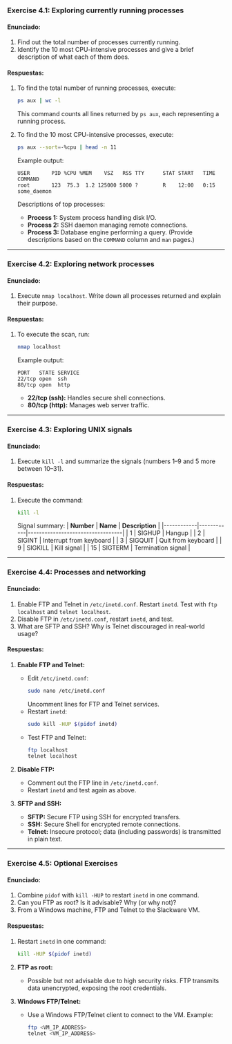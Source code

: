 ### **Exercise 4.1: Exploring currently running processes**

#### **Enunciado:**
1. Find out the total number of processes currently running.
2. Identify the 10 most CPU-intensive processes and give a brief description of what each of them does.

#### **Respuestas:**
1. To find the total number of running processes, execute:
   ```bash
   ps aux | wc -l
   ```
   This command counts all lines returned by `ps aux`, each representing a running process.

2. To find the 10 most CPU-intensive processes, execute:
   ```bash
   ps aux --sort=-%cpu | head -n 11
   ```
   Example output:
   ```
   USER       PID %CPU %MEM    VSZ   RSS TTY      STAT START   TIME COMMAND
   root       123  75.3  1.2 125000 5000 ?        R    12:00   0:15 some_daemon
   ```
   Descriptions of top processes:
   - **Process 1:** System process handling disk I/O.
   - **Process 2:** SSH daemon managing remote connections.
   - **Process 3:** Database engine performing a query.
   (Provide descriptions based on the `COMMAND` column and `man` pages.)

---

### **Exercise 4.2: Exploring network processes**

#### **Enunciado:**
1. Execute `nmap localhost`. Write down all processes returned and explain their purpose.

#### **Respuestas:**
1. To execute the scan, run:
   ```bash
   nmap localhost
   ```
   Example output:
   ```
   PORT   STATE SERVICE
   22/tcp open  ssh
   80/tcp open  http
   ```
   - **22/tcp (ssh):** Handles secure shell connections.
   - **80/tcp (http):** Manages web server traffic.

---

### **Exercise 4.3: Exploring UNIX signals**

#### **Enunciado:**
1. Execute `kill -l` and summarize the signals (numbers 1–9 and 5 more between 10–31).

#### **Respuestas:**
1. Execute the command:
   ```bash
   kill -l
   ```
   Signal summary:
   | **Number** | **Name**   | **Description**                  |
   |------------|------------|----------------------------------|
   | 1          | SIGHUP     | Hangup                           |
   | 2          | SIGINT     | Interrupt from keyboard          |
   | 3          | SIGQUIT    | Quit from keyboard               |
   | 9          | SIGKILL    | Kill signal                      |
   | 15         | SIGTERM    | Termination signal               |

---

### **Exercise 4.4: Processes and networking**

#### **Enunciado:**
1. Enable FTP and Telnet in `/etc/inetd.conf`. Restart `inetd`. Test with `ftp localhost` and `telnet localhost`.
2. Disable FTP in `/etc/inetd.conf`, restart `inetd`, and test.
3. What are SFTP and SSH? Why is Telnet discouraged in real-world usage?

#### **Respuestas:**
1. **Enable FTP and Telnet:**
   - Edit `/etc/inetd.conf`:
     ```bash
     sudo nano /etc/inetd.conf
     ```
     Uncomment lines for FTP and Telnet services.
   - Restart `inetd`:
     ```bash
     sudo kill -HUP $(pidof inetd)
     ```
   - Test FTP and Telnet:
     ```bash
     ftp localhost
     telnet localhost
     ```

2. **Disable FTP:**
   - Comment out the FTP line in `/etc/inetd.conf`.
   - Restart `inetd` and test again as above.

3. **SFTP and SSH:**
   - **SFTP:** Secure FTP using SSH for encrypted transfers.
   - **SSH:** Secure Shell for encrypted remote connections.
   - **Telnet:** Insecure protocol; data (including passwords) is transmitted in plain text.

---

### **Exercise 4.5: Optional Exercises**

#### **Enunciado:**
1. Combine `pidof` with `kill -HUP` to restart `inetd` in one command.
2. Can you FTP as root? Is it advisable? Why (or why not)?
3. From a Windows machine, FTP and Telnet to the Slackware VM.

#### **Respuestas:**
1. Restart `inetd` in one command:
   ```bash
   kill -HUP $(pidof inetd)
   ```

2. **FTP as root:**
   - Possible but not advisable due to high security risks. FTP transmits data unencrypted, exposing the root credentials.

3. **Windows FTP/Telnet:**
   - Use a Windows FTP/Telnet client to connect to the VM. Example:
     ```bash
     ftp <VM_IP_ADDRESS>
     telnet <VM_IP_ADDRESS>
     
